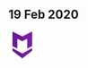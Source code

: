 
## 19 Feb 2020

![alt text](https://github.com/adam-p/markdown-here/raw/master/src/common/images/icon48.png "Logo Title Text 1")
